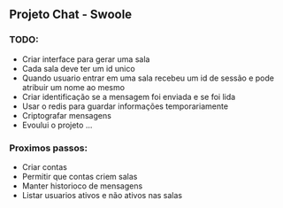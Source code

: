 ## Projeto Chat - Swoole

### TODO:
- Criar interface para gerar uma sala
- Cada sala deve ter um id unico
- Quando usuario entrar em uma sala recebeu um id de sessão e pode atribuir um nome ao mesmo
- Criar identificação se a mensagem foi enviada e se foi lida
- Usar o redis para guardar informações temporariamente
- Criptografar mensagens
- Evoului o projeto ...


### Proximos passos:
- Criar contas
- Permitir que contas criem salas
- Manter historioco de mensagens
- Listar usuarios ativos e não ativos nas salas
